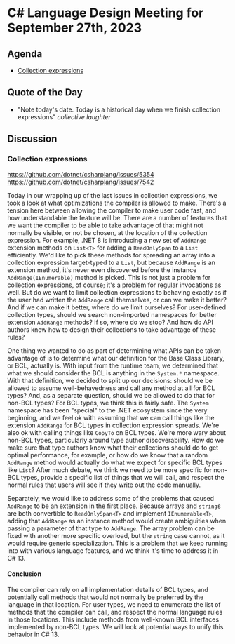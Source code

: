 # C# Language Design Meeting for September 27th, 2023

## Agenda

- [Collection expressions](#collection-expressions)

## Quote of the Day

- "Note today's date. Today is a historical day when we finish collection expressions" *collective laughter*

## Discussion

### Collection expressions

https://github.com/dotnet/csharplang/issues/5354  
https://github.com/dotnet/csharplang/issues/7542

Today in our wrapping up of the last issues in collection expressions, we took a look at what optimizations the compiler is allowed to make. There's a tension here
between allowing the compiler to make user code fast, and how understandable the feature will be. There are a number of features that we want the compiler to be able
to take advantage of that might not normally be visible, or not be chosen, at the location of the collection expression. For example, .NET 8 is introducing a new set
of `AddRange` extension methods on `List<T>` for adding a `ReadOnlySpan` to a `List` efficiently. We'd like to pick these methods for spreading an array into a collection
expression target-typed to a `List`, but because `AddRange` is an extension method, it's never even discovered before the instance `AddRange(IEnumerable)` method is picked.
This is not just a problem for collection expressions, of course; it's a problem for regular invocations as well. But do we want to limit collection expressions to
behaving exactly as if the user had written the `AddRange` call themselves, or can we make it better? And if we can make it better, where do we limit ourselves? For
user-defined collection types, should we search non-imported namespaces for better extension `AddRange` methods? If so, where do we stop? And how do API authors know how
to design their collections to take advantage of these rules?

One thing we wanted to do as part of determining what APIs can be taken advantage of is to determine what our definition for the Base Class Library, or BCL, actually is.
With input from the runtime team, we determined that what we should consider the BCL is anything in the `System.*` namespace. With that definition, we decided to split up
our decisions: should we be allowed to assume well-behavedness and call any method at all for BCL types? And, as a separate question, should we be allowed to do that for
non-BCL types? For BCL types, we think this is fairly safe. The `System` namespace has been "special" to the .NET ecosystem since the very beginning, and we feel ok with
assuming that we can call things like the extension `AddRange` for BCL types in collection expression spreads. We're also ok with calling things like `CopyTo` on BCL types.
We're more wary about non-BCL types, particularly around type author discoverability. How do we make sure that type authors know what their collections should do to get
optimal performance, for example, or how do we know that a random `AddRange` method would actually do what we expect for specific BCL types like `List`? After much debate,
we think we need to be more specific for non-BCL types, provide a specific list of things that we will call, and respect the normal rules that users will see if they write
out the code manually.

Separately, we would like to address some of the problems that caused `AddRange` to be an extension in the first place. Because arrays and `string`s are both convertible
to `ReadOnlySpan<T>` and implement `IEnumerable<T>`, adding that `AddRange` as an instance method would create ambiguities when passing a parameter of that type to `AddRange`.
The array problem can be fixed with another more specific overload, but the `string` case cannot, as it would require generic specialization. This is a problem that we
keep running into with various language features, and we think it's time to address it in C# 13.

#### Conclusion

The compiler can rely on all implementation details of BCL types, and potentially call methods that would not normally be preferred by the language in that location. For
user types, we need to enumerate the list of methods that the compiler can call, and respect the normal language rules in those locations. This include methods from well-known
BCL interfaces implemented by non-BCL types. We will look at potential ways to unify this behavior in C# 13.
